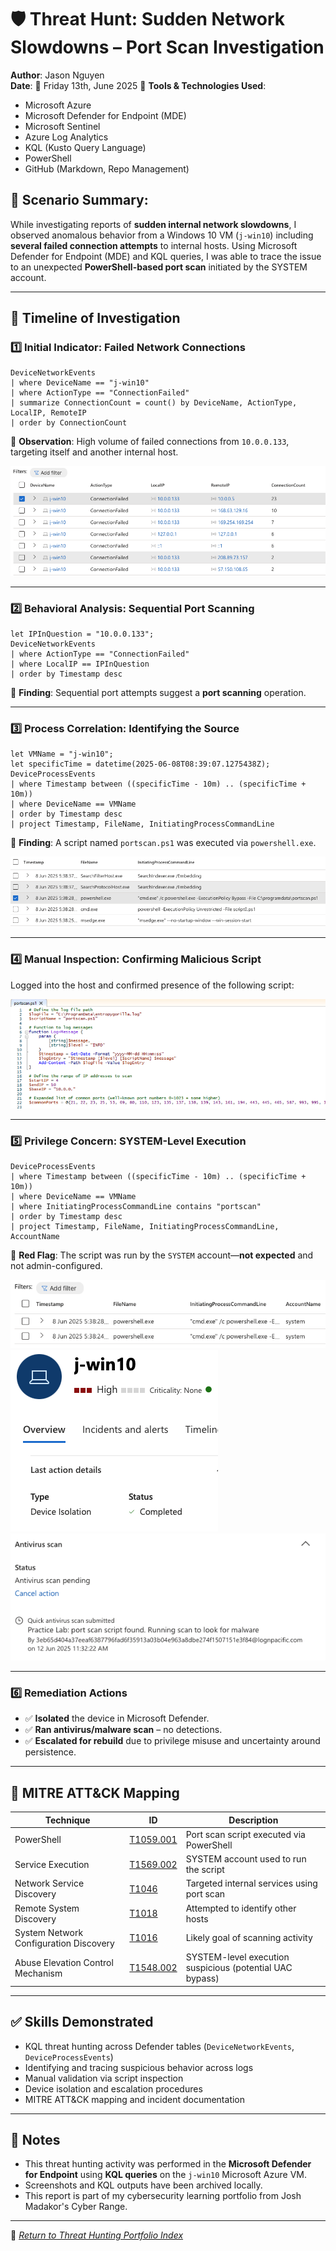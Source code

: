 # 🛡️ Threat Hunt: Sudden Network Slowdowns – Port Scan Investigation

**Author**: Jason Nguyen  
**Date**: 👻 Friday 13th, June 2025 👻
**Tools & Technologies Used**:
- Microsoft Azure
- Microsoft Defender for Endpoint (MDE)
- Microsoft Sentinel
- Azure Log Analytics
- KQL (Kusto Query Language)
- PowerShell
- GitHub (Markdown, Repo Management)

## 📅 Scenario Summary: 
While investigating reports of **sudden internal network slowdowns**, I observed anomalous behavior from a Windows 10 VM (`j-win10`) including **several failed connection attempts** to internal hosts. Using Microsoft Defender for Endpoint (MDE) and KQL queries, I was able to trace the issue to an unexpected **PowerShell-based port scan** initiated by the SYSTEM account.

---

## 🧭 Timeline of Investigation

### 1️⃣ Initial Indicator: Failed Network Connections
```kql
DeviceNetworkEvents
| where DeviceName == "j-win10"
| where ActionType == "ConnectionFailed"
| summarize ConnectionCount = count() by DeviceName, ActionType, LocalIP, RemoteIP
| order by ConnectionCount
```
📝 **Observation**: High volume of failed connections from `10.0.0.133`, targeting itself and another internal host.

![Failed Connections](images/Connection-failed.png)

---

### 2️⃣ Behavioral Analysis: Sequential Port Scanning
```kql
let IPInQuestion = "10.0.0.133";
DeviceNetworkEvents
| where ActionType == "ConnectionFailed"
| where LocalIP == IPInQuestion
| order by Timestamp desc
```
📝 **Finding**: Sequential port attempts suggest a **port scanning** operation.

---

### 3️⃣ Process Correlation: Identifying the Source
```kql
let VMName = "j-win10";
let specificTime = datetime(2025-06-08T08:39:07.1275438Z);
DeviceProcessEvents
| where Timestamp between ((specificTime - 10m) .. (specificTime + 10m))
| where DeviceName == VMName
| order by Timestamp desc
| project Timestamp, FileName, InitiatingProcessCommandLine
```
📝 **Finding**: A script named `portscan.ps1` was executed via `powershell.exe`.

![powershell exe found](images/powershell-exe-found.png)

---

### 4️⃣ Manual Inspection: Confirming Malicious Script
Logged into the host and confirmed presence of the following script:

![Portscan.ps1 file](images/portscan-ps1-file-found.png)

---

### 5️⃣ Privilege Concern: SYSTEM-Level Execution
```kql
DeviceProcessEvents
| where Timestamp between ((specificTime - 10m) .. (specificTime + 10m))
| where DeviceName == VMName
| where InitiatingProcessCommandLine contains "portscan"
| order by Timestamp desc
| project Timestamp, FileName, InitiatingProcessCommandLine, AccountName
```
📝 **Red Flag**: The script was run by the `SYSTEM` account—**not expected** and not admin-configured.

![PowerShell script run by system](images/powershell-script-system.png)
![Device Isolated](images/device-Isolation.png)
![Antivirus Scann](images/antivirus-scan.png)

---

### 6️⃣ Remediation Actions
- ✅ **Isolated** the device in Microsoft Defender.
- ✅ **Ran antivirus/malware scan** – no detections.
- ✅ **Escalated for rebuild** due to privilege misuse and uncertainty around persistence.

---

## 🧠 MITRE ATT&CK Mapping

| Technique                              | ID             | Description                                              |
|----------------------------------------|----------------|----------------------------------------------------------|
| PowerShell                             | [T1059.001](https://attack.mitre.org/techniques/T1059/001/) | Port scan script executed via PowerShell                |
| Service Execution                      | [T1569.002](https://attack.mitre.org/techniques/T1569/002/) | SYSTEM account used to run the script                   |
| Network Service Discovery              | [T1046](https://attack.mitre.org/techniques/T1046/)         | Targeted internal services using port scan              |
| Remote System Discovery                | [T1018](https://attack.mitre.org/techniques/T1018/)         | Attempted to identify other hosts                       |
| System Network Configuration Discovery | [T1016](https://attack.mitre.org/techniques/T1016/)         | Likely goal of scanning activity                        |
| Abuse Elevation Control Mechanism      | [T1548.002](https://attack.mitre.org/techniques/T1548/002/) | SYSTEM-level execution suspicious (potential UAC bypass) |

---

## ✅ Skills Demonstrated
- KQL threat hunting across Defender tables (`DeviceNetworkEvents`, `DeviceProcessEvents`)
- Identifying and tracing suspicious behavior across logs
- Manual validation via script inspection
- Device isolation and escalation procedures
- MITRE ATT&CK mapping and incident documentation

---

## 📁 Notes

- This threat hunting activity was performed in the **Microsoft Defender for Endpoint** using **KQL queries** on the `j-win10` Microsoft Azure VM.
- Screenshots and KQL outputs have been archived locally.
- This report is part of my cybersecurity learning portfolio from Josh Madakor's Cyber Range.

---

🔗 _[Return to Threat Hunting Portfolio Index](../README.md)_

